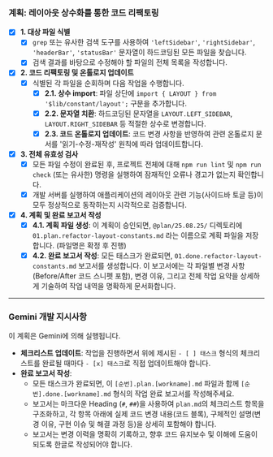 ### **계획: 레이아웃 상수화를 통한 코드 리팩토링**

- [x] **1. 대상 파일 식별**
    - [x] `grep` 또는 유사한 검색 도구를 사용하여 `'leftSidebar'`, `'rightSidebar'`, `'headerBar'`, `'statusBar'` 문자열이 하드코딩된 모든 파일을 찾습니다.
    - [x] 검색 결과를 바탕으로 수정해야 할 파일의 전체 목록을 작성합니다.

- [x] **2. 코드 리팩토링 및 온톨로지 업데이트**
    - [x] 식별된 각 파일을 순회하며 다음 작업을 수행합니다.
        - [x] **2.1. 상수 import**: 파일 상단에 `import { LAYOUT } from '$lib/constant/layout';` 구문을 추가합니다.
        - [x] **2.2. 문자열 치환**: 하드코딩된 문자열을 `LAYOUT.LEFT_SIDEBAR`, `LAYOUT.RIGHT_SIDEBAR` 등 적절한 상수로 변경합니다.
        - [x] **2.3. 코드 온톨로지 업데이트**: 코드 변경 사항을 반영하여 관련 온톨로지 문서를 '읽기-수정-재작성' 원칙에 따라 업데이트합니다.

- [x] **3. 전체 유효성 검사**
    - [x] 모든 파일 수정이 완료된 후, 프로젝트 전체에 대해 `npm run lint` 및 `npm run check` (또는 유사한) 명령을 실행하여 잠재적인 오류나 경고가 없는지 확인합니다.
    - [x] 개발 서버를 실행하여 애플리케이션의 레이아웃 관련 기능(사이드바 토글 등)이 모두 정상적으로 동작하는지 시각적으로 검증합니다.

- [x] **4. 계획 및 완료 보고서 작성**
    - [x] **4.1. 계획 파일 생성**: 이 계획이 승인되면, `@plan/25.08.25/` 디렉토리에 `01.plan.refactor-layout-constants.md` 라는 이름으로 계획 파일을 저장합니다. (파일명은 확정 후 진행)
    - [x] **4.2. 완료 보고서 작성**: 모든 태스크가 완료되면, `01.done.refactor-layout-constants.md` 보고서를 생성합니다. 이 보고서에는 각 파일별 변경 사항(Before/After 코드 스니펫 포함), 변경 이유, 그리고 전체 작업 요약을 상세하게 기술하여 작업 내역을 명확하게 문서화합니다.

---

### **Gemini 개발 지시사항**

이 계획은 Gemini에 의해 실행됩니다.

- **체크리스트 업데이트**: 작업을 진행하면서 위에 제시된 `- [ ] 태스크` 형식의 체크리스트를 완료될 때마다 `- [x] 태스크`로 직접 업데이트해야 합니다.
- **완료 보고서 작성**:
  - 모든 태스크가 완료되면, 이 `[순번].plan.[workname].md` 파일과 함께 `[순번].done.[workname].md` 형식의 작업 완료 보고서를 작성해주세요.
  - 보고서는 마크다운 Heading (`#`, `##`)을 사용하여 `plan.md`의 체크리스트 항목을 구조화하고, 각 항목 아래에 실제 코드 변경 내용(코드 블록), 구체적인 설명(변경 이유, 구현 이슈 및 해결 과정 등)을 상세히 포함해야 합니다.
  - 보고서는 변경 이력을 명확히 기록하고, 향후 코드 유지보수 및 이해에 도움이 되도록 한글로 작성되어야 합니다.
